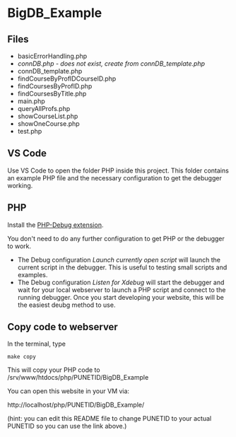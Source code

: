 # BigDB_Example


## Files

* basicErrorHandling.php
* *connDB.php - does not exist, create from connDB_template.php*
* connDB_template.php
* findCourseByProfIDCourseID.php
* findCoursesByProfID.php
* findCoursesByTitle.php
* main.php
* queryAllProfs.php
* showCourseList.php
* showOneCourse.php
* test.php



## VS Code

Use VS Code to open the folder PHP inside this project.  This folder contains an example PHP file and the necessary configuration to get the debugger working.

## PHP

Install the [PHP-Debug extension](https://marketplace.visualstudio.com/items?itemName=felixfbecker.php-debug).

You don't need to do any further configuration to get PHP or the debugger to work.

* The Debug configuration _Launch currently open script_ will launch the current script in the debugger.  This is useful to testing small scripts and examples.
* The Debug configuration _Listen for Xdebug_ will start the debugger and wait for your local webserver to launch a PHP script and connect to the running debugger.  Once you start developing your website, this will be the easiest deubg method to use.

## Copy code to webserver

In the terminal, type 
```
make copy
```

This will copy your PHP code to /srv/www/htdocs/php/PUNETID/BigDB_Example

You can open this website in your VM via:

http://localhost/php/PUNETID/BigDB_Example/

(hint: you can edit this README file to change PUNETID to your actual PUNETID so you can use the link above.)
